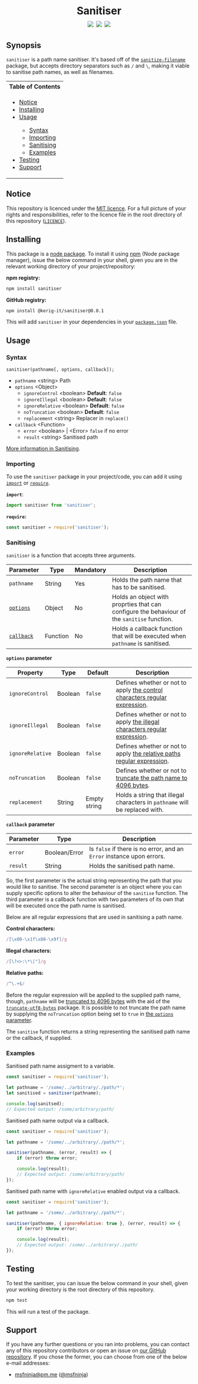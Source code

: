 <h1 align="center">
	<span>Sanitiser</span>
	<br />
	<span>
		<a href="https://github.com/kerig-it/node-sanitiser/actions/workflows/codeql-analysis.yml"><img src="https://github.com/kerig-it/node-sanitiser/actions/workflows/codeql-analysis.yml/badge.svg" /></a>
		<a href="https://github.com/kerig-it/node-sanitiser/actions/workflows/npm-publish.yml"><img src="https://github.com/kerig-it/node-sanitiser/actions/workflows/npm-publish.yml/badge.svg" /></a>
		<a href="https://github.com/kerig-it/node-sanitiser/actions/workflows/npm-publish-github-packages.yml"><img src="https://github.com/kerig-it/node-sanitiser/actions/workflows/npm-publish-github-packages.yml/badge.svg" /></a>
	</span>
</h1>

## Synopsis

`sanitiser` is a path name sanitiser. It's based off of the [`sanitize-filename`](https://github.com/parshap/node-sanitize-filename) package, but accepts directory separators such as `/` and `\`, making it viable to sanitise path names, as well as filenames.

<table>
	<tr>
		<th>Table of Contents</th>
	</tr>
	<tr>
		<td>
			<ul>
				<li>
					<a href="#notice">Notice</a>
				</li>
				<li>
					<a href="#installing">Installing</a>
				</li>
				<li>
					<a href="#usage">Usage</a>
				</li>
				<ul>
					<li>
						<a href="#syntax">Syntax</a>
					</li>
					<li>
						<a href="#importing">Importing</a>
					</li>
					<li>
						<a href="#sanitising">Sanitising</a>
					</li>
					<li>
						<a href="#examples">Examples</a>
					</li>
				</ul>
				<li>
					<a href="#testing">Testing</a>
				</li>
				<li>
					<a href="#support">Support</a>
				</li>
			</ul>
		</td>
	</tr>
</table>

## Notice

This repository is licenced under the [MIT licence](https://mit-license.org/). For a full picture of your rights and responsibilities, refer to the licence file in the root directory of this repository ([`LICENCE`](/LICENCE)).

## Installing

This package is a [node package](https://nodejs.org/api/packages.html#modules-packages). To install it using [npm](https://npmjs.org) (Node package manager), issue the below command in your shell, given you are in the relevant working directory of your project/repository:

**npm registry:**
```bash
npm install sanitiser
```

**GitHub registry:**
```bash
npm install @kerig-it/sanitiser@0.0.1
```

This will add `sanitiser` in your dependencies in your [`package.json`](https://nodejs.dev/learn/the-package-json-guide) file.

## Usage

### Syntax

```plain
sanitiser(pathname[, options, callback]);
```

 - `pathname` \<string\> Path
 - `options` \<Object\>
   * `ignoreControl` \<boolean\> **Default**: `false`
   * `ignoreIllegal` \<boolean\> **Default**: `false`
   * `ignoreRelative` \<boolean\> **Default**: `false`
   * `noTruncation` \<boolean\> **Default**: `false`
   * `replacement` \<string\> Replacer in `replace()`
 - `callback` \<Function\>
   * `error` \<boolean\> | \<Error\> `false` if no error
   * `result` \<string\> Sanitised path

[More information in Sanitising](#sanitising).

### Importing

To use the `sanitiser` package in your project/code, you can add it using [`import`](https://developer.mozilla.org/en-US/docs/Web/JavaScript/Reference/Statements/import) or [`require`](https://nodejs.org/en/knowledge/getting-started/what-is-require/).

**`import`**:

```js
import sanitiser from 'sanitiser';
```

**`require`:**

```js
const sanitiser = require('sanitiser');
```

### Sanitising

`sanitiser` is a function that accepts three arguments.

|Parameter|Type|Mandatory|Description|
|---|---|---|---|
|`pathname`|String|Yes|Holds the path name that has to be sanitised.|
|[`options`](#options-parameter)|Object|No|Holds an object with proprties that can configure the behaviour of the `sanitise` function.|
|[`callback`](#callback-parameter)|Function|No|Holds a callback function that will be executed when `pathname` is sanitised.|

<b id="options-parameter">`options` parameter</b>

|Property|Type|Default|Description|
|---|---|---|---|
|`ignoreControl`|Boolean|`false`|Defines whether or not to apply [the control characters regular expression](#control-characters).|
|`ignoreIllegal`|Boolean|`false`|Defines whether or not to apply [the illegal characters regular expression](#illegal-characters).|
|`ignoreRelative`|Boolean|`false`|Defines whether or not to apply [the relative paths regular expression](#relative-paths).|
|`noTruncation`|Boolean|`false`|Defines whether or not to [truncate the path name to 4096 bytes](https://unix.stackexchange.com/a/32834).|
|`replacement`|String|Empty string|Holds a string that illegal characters in `pathname` will be replaced with.|

<b id="callback-parameter">`callback` parameter</b>

|Parameter|Type|Description|
|---|---|---|
|`error`|Boolean/Error|Is `false` if there is no error, and an `Error` instance upon errors.|
|`result`|String|Holds the sanitised path name.|

So, the first parameter is the actual string representing the path that you would like to sanitise. The second parameter is an object where you can supply specific options to alter the behaviour of the `sanitise` function. The third parameter is a callback function with two parameters of its own that will be executed once the path name is sanitised.

Below are all regular expressions that are used in sanitising a path name.

<b id="control-characters">Control characters:</b>

```js
/[\x00-\x1f\x80-\x9f]/g
```

<b id="illegal-characters">Illegal characters:</b>

```js
/[\?<>:\*\|"]/g
```

<b id="relative-paths">Relative paths:</b>

```js
/^\.+$/
```

Before the regular expression will be applied to the supplied path name, though, `pathname` will be [truncated to 4096 bytes](https://unix.stackexchange.com/a/32834) with the aid of the [`truncate-utf8-bytes`](https://github.com/parshap/truncate-utf8-bytes) package. It is possible to not truncate the path name by supplying the `noTruncation` option being set to `true` in [the `options` parameter](#options-parameter).

The `sanitise` function returns a string representing the sanitised path name or the callback, if supplied.

### Examples

Sanitised path name assigment to a variable.

```js
const sanitiser = require('sanitiser');

let pathname = '/some/../arbitrary/./path/*';
let sanitised = sanitiser(pathname);

console.log(sanitsed);
// Expected output: /some/arbitrary/path/
```

Sanitised path name output via a callback.

```js
const sanitiser = require('sanitiser');

let pathname = '/some/../arbitrary/./path/*';

sanitiser(pathname, (error, result) => {
	if (error) throw error;

	console.log(result);
	// Expected output: /some/arbitrary/path/
});
```

Sanitised path name with `ignoreRelative` enabled output via a callback.

```js
const sanitiser = require('sanitiser');

let pathname = '/some/../arbitrary/./path/*';

sanitiser(pathname, { ignoreRelative: true }, (error, result) => {
	if (error) throw error;

	console.log(result);
	// Expected output: /some/../arbitrary/./path/
});
```

## Testing

To test the sanitiser, you can issue the below command in your shell, given your working directory is the root directory of this repository.

```bash
npm test
```

This will run a test of the package.

## Support

If you have any further questions or you ran into problems, you can contact any of this repository contributors or open an issue on [our GitHub repository](https://github.com/kerig-it/sanitiser/issues). If you chose the former, you can choose from one of the below e-mail addresses:

 - <msfninja@pm.me> ([@msfninja](https://github.com/msfninja))
